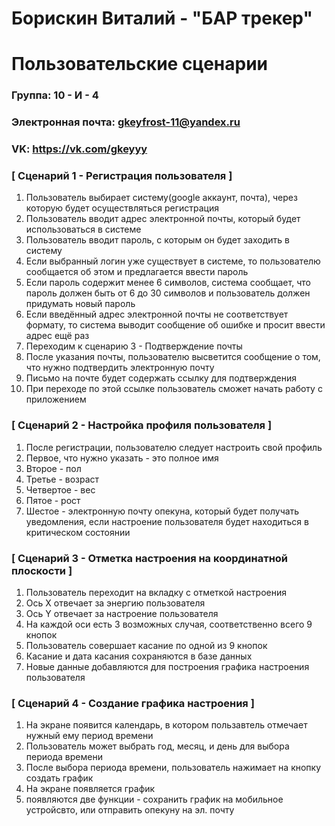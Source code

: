 # Борискин Виталий - "БАР трекер"
# Пользовательские сценарии

### Группа: 10 - И - 4
### Электронная почта: gkeyfrost-11@yandex.ru
### VK: https://vk.com/gkeyyy


### [ Сценарий 1 - Регистрация пользователя ]

1. Пользователь выбирает систему(google аккаунт, почта), через которую будет осуществляться регистрация 
2. Пользователь вводит адрес электронной почты, который будет использоваться в системе
3. Пользователь вводит пароль, с которым он будет заходить в систему
4. Если выбранный логин уже существует в системе, то пользователю сообщается об этом и предлагается ввести пароль 
5. Если пароль содержит менее 6 символов, система сообщает, что пароль должен быть от 6 до 30 символов и пользователь должен придумать новый пароль
6. Если введённый адрес электронной почты не соответствует формату, то система выводит сообщение об ошибке и просит ввести адрес ещё раз
7. Переходим к сценарию 3 - Подтверждение почты
8. После указания почты, пользователю высветится сообщение о том, что нужно подтвердить электронную почту
9. Письмо на почте будет содержать ссылку для подтверждения
10. При переходе по этой ссылке пользователь сможет начать работу с приложением


### [ Сценарий 2 - Настройка профиля пользователя ]

1. После регистрации, пользователю следует настроить свой профиль
2. Первое, что нужно указать - это полное имя
3. Второе - пол
4. Третье - возраст
5. Четвертое - вес
6. Пятое - рост
7. Шестое - электронную почту опекуна, который будет получать уведомления, если настроение пользователя будет находиться в критическом состоянии


### [ Сценарий 3 - Отметка настроения на координатной плоскости ]

1. Пользователь переходит на вкладку с отметкой настроения
2. Ось X отвечает за энергию пользователя
3. Ось Y отвечает за настроение пользователя
4. На каждой оси есть 3 возможных случая, соответственно всего 9 кнопок
5. Пользователь совершает касание по одной из 9 кнопок
6. Касание и дата касания сохраняются в базе данных
7. Новые данные добавляются для построения графика настроения пользователя


### [ Сценарий 4 - Создание графика настроения ]

1. На экране появится календарь, в котором пользавтель отмечает нужный ему период времени
2. Пользователь может выбрать год, месяц, и день для выбора периода времени
3. После выбора периода времени, пользователь нажимает на кнопку создать график
4. На экране появляется график
5. появляются две функции - сохранить график на мобильное устройсвто, или отправить опекуну на эл. почту




